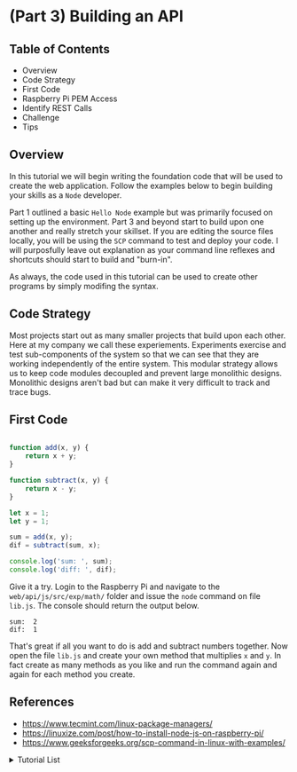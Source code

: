 # (Part 3) Building an API

## Table of Contents
 - Overview
 - Code Strategy
 - First Code
 - Raspberry Pi PEM Access
 - Identify REST Calls
 - Challenge
 - Tips

## Overview
In this tutorial we will begin writing the foundation code that will be used to create the web application. Follow the examples below to begin building your skills as a ```Node``` developer. 

Part 1 outlined a basic ```Hello Node``` example but was primarily focused on setting up the environment. Part 3 and beyond start to build upon one another and really stretch your skillset. If you are editing the source files locally, you will be using the ```SCP``` command to test and deploy your code. I will purposfully leave out explanation as your command line reflexes and shortcuts should start to build and "burn-in".

As always, the code used in this tutorial can be used to create other programs by simply modifing the syntax.

## Code Strategy 
Most projects start out as many smaller projects that build upon each other. Here at my company we call these experiements. Experiments exercise and test sub-components of the system so that we can see that they are working independently of the entire system. This modular strategy allows us to keep code modules decoupled and prevent large monolithic designs. Monolithic designs aren't bad but can make it very difficult to track and trace bugs.

## First Code
```javascript

function add(x, y) {
    return x + y; 
}

function subtract(x, y) {
    return x - y; 
}

let x = 1;
let y = 1;

sum = add(x, y);
dif = subtract(sum, x);

console.log('sum: ', sum);
console.log('diff: ', dif);
```

Give it a try. Login to the Raspberry Pi and navigate to the ```web/api/js/src/exp/math/``` folder and issue the ```node``` command on file ```lib.js```. The console should return the output  below.
```console
sum:  2
dif:  1
```

That's great if all you want to do is add and subtract numbers together. Now open the file ```lib.js``` and create your own method that multiplies ```x``` and ```y```. In fact create as many methods as you like and run the command again and again for each method you create.


## References
 - https://www.tecmint.com/linux-package-managers/
 - https://linuxize.com/post/how-to-install-node-js-on-raspberry-pi/
 - https://www.geeksforgeeks.org/scp-command-in-linux-with-examples/

<details><summary>Tutorial List</summary>

### Prep

[Raspberry Pi Prep](../README.md)<br>
[(Bonus) Flashing OS image to SD card: Linux Version](../prep/README2.md)<br>

---

### Linux - WSl setup

[Operating System (Linux)](../linux/README.md)<br>
[Toggle Raspberry Pi led light](../linux/embed/README.md)<br>
[Autoboot Services](../linux/embed/sysd/README.md)<br>


---

### Database

[(Part 1) Database (MySQL)](../db/README.md)<br>
[(Part 2) Tables, Queries, and SQL](../db/README2.md)<br>
[(Part 3) Working with Relations](../db/README3.md)<br>
[(Part 4) Putting it all together](../db/README4.md)<br>
[(Extras) Setting MySQL Timezone on Raspberry Pi](../db/MYSQLTZ.md)<br>

---

### Web

[Getting Started with Node](../web/README.md)<br>
[(Part 1) Web API (Node)](../web/api/js/src/iotapi/README.md)<br>
[(Part 2) Web API (Node)](../web/api/js/src/iotapi/README2.md)<br>
[(Part 3) Web API (Node)](../web/api/js/src/iotapi/README3.md)<br>
[(Part 4) Web API (Node)](../web/api/js/src/iotapi/README4.md)<br>
[(Part 5) Web API (Node)](../web/api/js/src/iotapi/README5.md)<br>

---

### UX

[Angular (Web Framework Setup)](../web/ux/README.md)<br>
[Angular (Web Framework) (Part 1)](../web/ux/README2.md)<br>
[Angular (Web Framework) (Part 2)](../web/ux/README3.md)<br>
[Angular (Web Framework) (Part 3)](../web/ux/README4.md)<br>

---

### API

[Installing MySQL Connector for Python](../web/api/py/README.md)

### Cryptography

[Crypto](web/CRYPTO.md)<br>

</details>